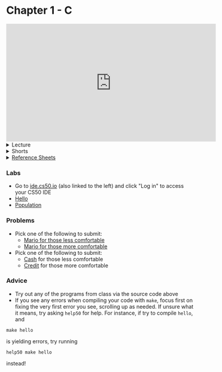 <meta http-equiv="refresh" content="1200"/>

# Chapter 1 - C

<iframe width="560" height="315" src="https://www.youtube.com/embed/zYierUhIFNQ" title="YouTube video player" frameborder="0" allow="accelerometer; autoplay; clipboard-write; encrypted-media; gyroscope; picture-in-picture" allowfullscreen></iframe>

<details>
  <summary>Lecture</summary>
  <ul>
    <li><a href="https://cs50.harvard.edu/ap/2022/curriculum/x/notes/1/">Notes</a></li>
    <details><summary>Slides</summary>
    <ul>
      <li><a href="https://docs.google.com/presentation/d/1_BSY-aHIw8Xa__FL0HyAFoevLW7GHcTnx8j52dn0LsI/edit?usp=sharing">Google Slides</a></li>
      <li><a href="https://cdn.cs50.net/2020/fall/lectures/1/lecture1.pdf">PDF</a></li>
    </ul>
    </details>
    <details><summary>Source Code</summary>
    <ul>
      <li><a href="https://cdn.cs50.net/2020/fall/lectures/1/src1/">Index</a></li>
      <li><a href="https://cdn.cs50.net/2020/fall/lectures/1/src1.pdf">PDF</a></li>
      <li><a href="https://cdn.cs50.net/2020/fall/lectures/1/src1.zip">Zip</a></li>
    </ul>
    </details>
  </ul>   
</details>

<details>  
  <summary>Shorts</summary>
  <ul>
    <li><a href="https://www.youtube.com/embed/q6K8KMqt8wQ">Data Types</a></li>
    <li><a href="https://www.youtube.com/embed/7apBtlEkJzk?rel=0">Operators</a></li>
    <li><a href="https://www.youtube.com/embed/FqUeHzvci10?rel=0">Conditional Statements</a></li>
    <li><a href="https://www.youtube.com/embed/QOvo-xFL9II?rel=0">Loops</a></li>
    <li><a href="https://www.youtube.com/embed/lnYKOnz9ln8?rel=0">Command Line</a></li>
  </ul>
</details>

<details>  
  <summary><a href="\apcsp\assets\pdfs\ch1-ref-sheets.pdf">Reference Sheets</a></summary>
  <ul>
    <li><a href="\apcsp\assets\pdfs\syntax.pdf">Syntax</a></li>
    <li><a href="\apcsp\assets\pdfs\variables.pdf">Variables</a></li>
    <li><a href="\apcsp\assets\pdfs\data_types.pdf">Data Types</a></li>
    <li><a href="\apcsp\assets\pdfs\operators.pdf">Operators</a></li>
    <li><a href="\apcsp\assets\pdfs\boolean_expressions.pdf">Boolean Expressions</a></li>
    <li><a href="\apcsp\assets\pdfs\loops.pdf">Loops</a></li>
    <li><a href="\apcsp\assets\pdfs\functions.pdf">Functions</a></li>
    <li><a href="\apcsp\assets\pdfs\libraries.pdf">Libraries</a></li>
    <li><a href="\apcsp\assets\pdfs\principles_of_good_design.pdf">Principles of Good Design</a></li>
  </ul>
</details>

### Labs

  - Go to [ide.cs50.io](https://ide.cs50.io/) (also linked to the left) and click "Log in" to access your CS50 IDE
  - [Hello]("https://cs50.harvard.edu/ap/2022/curriculum/x/labs/1/hello/)
  - [Population]("https://cs50.harvard.edu/ap/2022/curriculum/x/labs/1/population/)

### Problems

  - Pick one of the following to submit:
    - [Mario for those less comfortable](https://cs50.harvard.edu/ap/2022/curriculum/x/psets/1/mario/less/)
    - [Mario for those more comfortable](https://cs50.harvard.edu/ap/2022/curriculum/x/psets/1/mario/more/)
  - Pick one of the following to submit:
    - [Cash](https://cs50.harvard.edu/ap/2022/curriculum/x/psets/1/cash/) for those less comfortable
    - [Credit](https://cs50.harvard.edu/ap/2022/curriculum/x/psets/1/credit/) for those more comfortable
   
### Advice

- Try out any of the programs from class via the source code above
- If you see any errors when compiling your code with `make`, focus first on fixing the very first error you see, scrolling up as needed. If unsure what it means, try asking `help50` for help. For instance, if try to compile `hello`, and 
```
make hello
```
is yielding errors, try running
```
help50 make hello
```
instead!